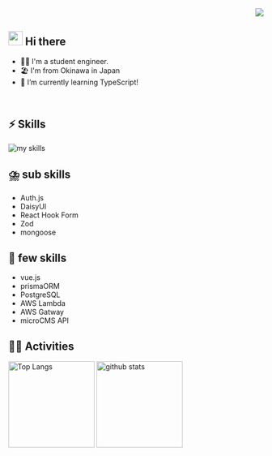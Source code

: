 <!-- 1. GitHub usernameを変更 -->
<div align="right">
  <img src="https://komarev.com/ghpvc/?username=username" />
</div>


<!-- 2. プロフィールや連絡先を変更 -->
## <img src="https://media.giphy.com/media/hvRJCLFzcasrR4ia7z/giphy.gif" width="28"> Hi there

- 🧑‍💻 I'm a student engineer.
- 🏖️ I'm from Okinawa in Japan
- 🌱 I’m currently learning TypeScript!
<br>


<!-- 3. 好きな技術スタックに変更 -->
<!-- ライトモート：theme=light, ダークモート：theme=dark -->
<!-- アイコンの選択肢一覧：https://arc.net/l/quote/zizyykfh -->
## ⚡️ Skills
<img alt="my skills" src="https://skillicons.dev/icons?theme=dark&perline=7&i=html,css,js,ts,react,next,mongodb,nodejs,firebase,supabase,expressjs,mui,tailwindcss,vercel" />
<br>

## ⛈️ sub skills
* Auth.js
* DaisyUI
* React Hook Form
* Zod
* mongoose

## 🤏 few skills
* vue.js
* prismaORM
* PostgreSQL
* AWS Lambda
* AWS Gatway
* microCMS API
  

<!-- 4. GitHub usernameを変更, 2箇所 -->
<!-- ライトモート：theme=light, ダークモート：theme=vue-dark  -->
## 🏃‍♀️ Activities
<div align="left"> 
  <img alt="Top Langs" height="170px" src="https://github-readme-stats.vercel.app/api?username=mkw-tom&theme=vue-dark&layout=compact" />
  <img alt="github stats" height="170px" src="https://github-readme-stats.vercel.app/api/top-langs/?username=mkw-tom&theme=vue-dark&layout=compact" />
</div>
